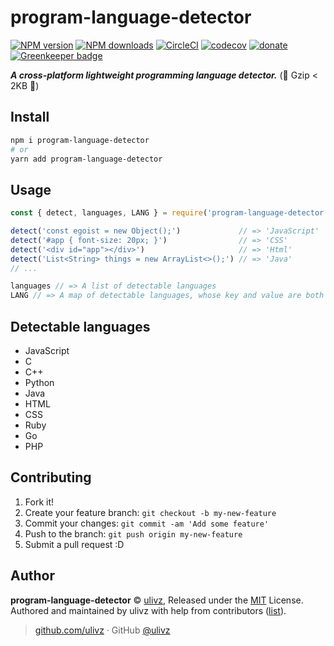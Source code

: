 # program-language-detector

[![NPM version](https://img.shields.io/npm/v/program-language-detector.svg?style=flat)](https://npmjs.com/package/program-language-detector) [![NPM downloads](https://img.shields.io/npm/dm/program-language-detector.svg?style=flat)](https://npmjs.com/package/program-language-detector) [![CircleCI](https://circleci.com/gh/ULIVZ/program-language-detector/tree/master.svg?style=shield)](https://circleci.com/gh/ULIVZ/program-language-detector/tree/master)  [![codecov](https://codecov.io/gh/ULIVZ/program-language-detector/branch/master/graph/badge.svg)](https://codecov.io/gh/ULIVZ/program-language-detector)
 [![donate](https://img.shields.io/badge/$-donate-ff69b4.svg?maxAge=2592000&style=flat)](https://github.com/ULIVZ/donate) [![Greenkeeper badge](https://badges.greenkeeper.io/ulivz/program-language-detector.svg)](https://greenkeeper.io/)

<p align="center">

__*A cross-platform lightweight programming language detector.*__ (🚀 Gzip < 2KB 🚀)

</p>

## Install

```bash
npm i program-language-detector
# or
yarn add program-language-detector
```

## Usage

```js
const { detect, languages, LANG } = require('program-language-detector')

detect('const egoist = new Object();')             // => 'JavaScript'
detect('#app { font-size: 20px; }')                // => 'CSS'
detect('<div id="app"></div>')                     // => 'Html'
detect('List<String> things = new ArrayList<>();') // => 'Java'
// ...

languages // => A list of detectable languages
LANG // => A map of detectable languages, whose key and value are both lang name
```

## Detectable languages

- JavaScript
- C
- C++
- Python
- Java
- HTML
- CSS
- Ruby
- Go
- PHP


## Contributing

1. Fork it!
2. Create your feature branch: `git checkout -b my-new-feature`
3. Commit your changes: `git commit -am 'Add some feature'`
4. Push to the branch: `git push origin my-new-feature`
5. Submit a pull request :D


## Author

**program-language-detector** © [ulivz](https://github.com/ULIVZ), Released under the [MIT](./LICENSE) License.<br>
Authored and maintained by ulivz with help from contributors ([list](https://github.com/ULIVZ/program-language-detector/contributors)).

> [github.com/ulivz](https://github.com/ulivz) · GitHub [@ulivz](https://github.com/ULIVZ)
